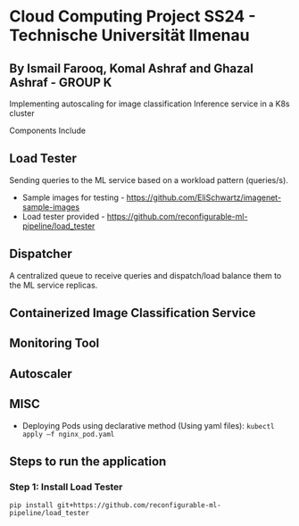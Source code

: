# Cloud Computing Project SS24 - Technische Universität Ilmenau
## By Ismail Farooq, Komal Ashraf and Ghazal Ashraf - GROUP K
Implementing autoscaling for image classification Inference service in a K8s cluster

Components Include

## Load Tester
Sending queries to the ML service based on a workload pattern (queries/s).

- Sample images for testing - https://github.com/EliSchwartz/imagenet-sample-images
- Load tester provided - https://github.com/reconfigurable-ml-pipeline/load_tester

## Dispatcher
A centralized queue to receive queries and dispatch/load balance them to the ML service replicas.


## Containerized Image Classification Service


## Monitoring Tool


## Autoscaler


## MISC
- Deploying Pods using declarative method (Using yaml files): 
```kubectl apply –f nginx_pod.yaml```


## Steps to run the application

### Step 1: Install Load Tester
``` pip install git+https://github.com/reconfigurable-ml-pipeline/load_tester ```

